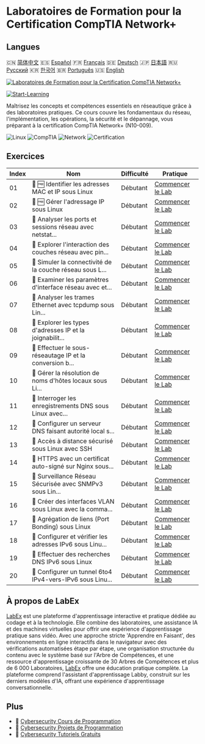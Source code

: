 # Laboratoires de Formation pour la Certification CompTIA Network+

## Langues

🇨🇳 [简体中文](README_zh.md) 🇪🇸 [Español](README_es.md) 🇫🇷 [Français](README_fr.md) 🇩🇪 [Deutsch](README_de.md) 🇯🇵 [日本語](README_ja.md) 🇷🇺 [Русский](README_ru.md) 🇰🇷 [한국어](README_ko.md) 🇧🇷 [Português](README_pt.md) 🇺🇸 [English](README.md) 

[![Laboratoires de Formation pour la Certification CompTIA Network+](https://cover-creator.labex.io/comptia-network-plus-training-labs.png?lang=fr)](https://labex.io/fr/courses/comptia-network-plus-training-labs)

[![Start-Learning](https://img.shields.io/badge/Start-Learning-whitesmoke?style=for-the-badge)](https://labex.io/fr/courses/comptia-network-plus-training-labs)

Maîtrisez les concepts et compétences essentiels en réseautique grâce à des laboratoires pratiques. Ce cours couvre les fondamentaux du réseau, l'implémentation, les opérations, la sécurité et le dépannage, vous préparant à la certification CompTIA Network+ (N10-009).

![Linux](https://img.shields.io/badge/Linux-whitesmoke?style=for-the-badge&logo=linux)
![CompTIA](https://img.shields.io/badge/CompTIA-whitesmoke?style=for-the-badge&logo=comptia)
![Network](https://img.shields.io/badge/Network-whitesmoke?style=for-the-badge&logo=network)
![Certification](https://img.shields.io/badge/Certification-whitesmoke?style=for-the-badge&logo=certification)


## Exercices

|   Index | Nom                                                       | Difficulté   | Pratique                                                                                                                                                                                           |
|---------|-----------------------------------------------------------|--------------|----------------------------------------------------------------------------------------------------------------------------------------------------------------------------------------------------|
|      01 | 🧩 🆓 Identifier les adresses MAC et IP sous Linux        | Débutant     | <a target='_blank' href='https://labex.io/fr/labs/comptia-identify-mac-and-ip-addresses-in-linux-592731?course=comptia-network-plus-training-labs'>Commencer le Lab</a>                            |
|      02 | 🧩 🆓 Gérer l'adressage IP sous Linux                     | Débutant     | <a target='_blank' href='https://labex.io/fr/labs/comptia-manage-ip-addressing-in-linux-592736?course=comptia-network-plus-training-labs'>Commencer le Lab</a>                                     |
|      03 | 🧩  Analyser les ports et sessions réseau avec netstat... | Débutant     | <a target='_blank' href='https://labex.io/fr/labs/comptia-analyze-network-ports-and-sessions-with-netstat-in-linux-592741?course=comptia-network-plus-training-labs'>Commencer le Lab</a>          |
|      04 | 🧩  Explorer l'interaction des couches réseau avec pin... | Débutant     | <a target='_blank' href='https://labex.io/fr/labs/comptia-explore-network-layer-interaction-with-ping-and-arp-in-linux-592746?course=comptia-network-plus-training-labs'>Commencer le Lab</a>      |
|      05 | 🧩  Simuler la connectivité de la couche réseau sous L... | Débutant     | <a target='_blank' href='https://labex.io/fr/labs/comptia-simulate-network-layer-connectivity-in-linux-592752?course=comptia-network-plus-training-labs'>Commencer le Lab</a>                      |
|      06 | 🧩  Examiner les paramètres d'interface réseau avec et... | Débutant     | <a target='_blank' href='https://labex.io/fr/labs/comptia-examine-network-interface-settings-with-ethtool-in-linux-592759?course=comptia-network-plus-training-labs'>Commencer le Lab</a>          |
|      07 | 🧩  Analyser les trames Ethernet avec tcpdump sous Lin... | Débutant     | <a target='_blank' href='https://labex.io/fr/labs/comptia-analyze-ethernet-frames-with-tcpdump-in-linux-592765?course=comptia-network-plus-training-labs'>Commencer le Lab</a>                     |
|      08 | 🧩  Explorer les types d'adresses IP et la joignabilit... | Débutant     | <a target='_blank' href='https://labex.io/fr/labs/comptia-explore-ip-address-types-and-reachability-in-linux-592780?course=comptia-network-plus-training-labs'>Commencer le Lab</a>                |
|      09 | 🧩  Effectuer le sous-réseautage IP et la conversion b... | Débutant     | <a target='_blank' href='https://labex.io/fr/labs/comptia-perform-ip-subnetting-and-binary-conversion-in-the-linux-terminal-592782?course=comptia-network-plus-training-labs'>Commencer le Lab</a> |
|      10 | 🧩  Gérer la résolution de noms d'hôtes locaux sous Li... | Débutant     | <a target='_blank' href='https://labex.io/fr/labs/comptia-manage-local-hostname-resolution-in-linux-592792?course=comptia-network-plus-training-labs'>Commencer le Lab</a>                         |
|      11 | 🧩  Interroger les enregistrements DNS sous Linux avec... | Débutant     | <a target='_blank' href='https://labex.io/fr/labs/comptia-query-dns-records-in-linux-with-dig-and-nslookup-592796?course=comptia-network-plus-training-labs'>Commencer le Lab</a>                  |
|      12 | 🧩  Configurer un serveur DNS faisant autorité local s... | Débutant     | <a target='_blank' href='https://labex.io/fr/labs/comptia-set-up-a-local-authoritative-dns-server-on-linux-592803?course=comptia-network-plus-training-labs'>Commencer le Lab</a>                  |
|      13 | 🧩  Accès à distance sécurisé sous Linux avec SSH         | Débutant     | <a target='_blank' href='https://labex.io/fr/labs/comptia-secure-remote-access-in-linux-with-ssh-592816?course=comptia-network-plus-training-labs'>Commencer le Lab</a>                            |
|      14 | 🧩  HTTPS avec un certificat auto-signé sur Nginx sous... | Débutant     | <a target='_blank' href='https://labex.io/fr/labs/comptia-https-with-a-self-signed-certificate-on-nginx-in-linux-592820?course=comptia-network-plus-training-labs'>Commencer le Lab</a>            |
|      15 | 🧩  Surveillance Réseau Sécurisée avec SNMPv3 sous Lin... | Débutant     | <a target='_blank' href='https://labex.io/fr/labs/comptia-secure-network-monitoring-with-snmpv3-in-linux-592826?course=comptia-network-plus-training-labs'>Commencer le Lab</a>                    |
|      16 | 🧩  Créer des interfaces VLAN sous Linux avec la comma... | Débutant     | <a target='_blank' href='https://labex.io/fr/labs/comptia-create-vlan-interfaces-in-linux-using-the-ip-command-592842?course=comptia-network-plus-training-labs'>Commencer le Lab</a>              |
|      17 | 🧩  Agrégation de liens (Port Bonding) sous Linux         | Débutant     | <a target='_blank' href='https://labex.io/fr/labs/comptia-link-aggregation-port-bonding-in-linux-592851?course=comptia-network-plus-training-labs'>Commencer le Lab</a>                            |
|      18 | 🧩  Configurer et vérifier les adresses IPv6 sous Linu... | Débutant     | <a target='_blank' href='https://labex.io/fr/labs/comptia-configure-and-verify-ipv6-addresses-in-linux-592858?course=comptia-network-plus-training-labs'>Commencer le Lab</a>                      |
|      19 | 🧩  Effectuer des recherches DNS IPv6 sous Linux          | Débutant     | <a target='_blank' href='https://labex.io/fr/labs/comptia-perform-ipv6-dns-lookups-in-linux-592862?course=comptia-network-plus-training-labs'>Commencer le Lab</a>                                 |
|      20 | 🧩  Configurer un tunnel 6to4 IPv4-vers-IPv6 sous Linu... | Débutant     | <a target='_blank' href='https://labex.io/fr/labs/comptia-configure-an-ipv4-to-ipv6-6to4-tunnel-in-linux-592867?course=comptia-network-plus-training-labs'>Commencer le Lab</a>                    |

## À propos de LabEx

[LabEx](https://labex.io) est une plateforme d'apprentissage interactive et pratique dédiée au codage et à la technologie. Elle combine des laboratoires, une assistance IA et des machines virtuelles pour offrir une expérience d'apprentissage pratique sans vidéo. Avec une approche stricte 'Apprendre en Faisant', des environnements en ligne interactifs dans le navigateur avec des vérifications automatisées étape par étape, une organisation structurée du contenu avec le système basé sur l'Arbre de Compétences, et une ressource d'apprentissage croissante de 30 Arbres de Compétences et plus de 6 000 Laboratoires, [LabEx](https://labex.io) offre une éducation pratique complète. La plateforme comprend l'assistant d'apprentissage Labby, construit sur les derniers modèles d'IA, offrant une expérience d'apprentissage conversationnelle.

## Plus

- 🔗 [Cybersecurity Cours de Programmation](https://github.com/labex-labs/awesome-programming-courses)
- 🔗 [Cybersecurity Projets de Programmation](https://github.com/labex-labs/awesome-programming-projects)
- 🔗 [Cybersecurity Tutoriels Gratuits](https://github.com/labex-labs/cybersecurity-free-tutorials)

